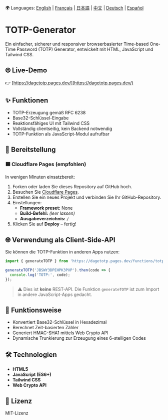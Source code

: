 🌍 Languages: [English](README.md) | [Français](README.fr.md) | [日本語](README.ja.md) | [中文](README.zh.md) | [Deutsch](README.de.md) | [Español](README.es.md)


# TOTP-Generator

Ein einfacher, sicherer und responsiver browserbasierter Time-based One-Time Password (TOTP) Generator, entwickelt mit HTML, JavaScript und Tailwind CSS.

## 🌐 Live-Demo

👉 [https://dagetotp.pages.dev/](https://dagetotp.pages.dev/)

## ✨ Funktionen

- TOTP-Erzeugung gemäß RFC 6238
- Base32-Schlüssel-Eingabe
- Reaktionsfähiges UI mit Tailwind CSS
- Vollständig clientseitig, kein Backend notwendig
- TOTP-Funktion als JavaScript-Modul aufrufbar

## 🚀 Bereitstellung

### 🟦 Cloudflare Pages (empfohlen)

In wenigen Minuten einsatzbereit:

1. Forken oder laden Sie dieses Repository auf GitHub hoch.
2. Besuchen Sie [Cloudflare Pages](https://pages.cloudflare.com/).
3. Erstellen Sie ein neues Projekt und verbinden Sie Ihr GitHub-Repository.
4. Einstellungen:
   - **Framework preset:** None  
   - **Build-Befehl:** _(leer lassen)_  
   - **Ausgabeverzeichnis:** `/`
5. Klicken Sie auf **Deploy** – fertig!

## 🌐 Verwendung als Client-Side-API

Sie können die TOTP-Funktion in anderen Apps nutzen:

```js
import { generateTOTP } from 'https://dagetotp.pages.dev/functions/totpapi.js';

generateTOTP('JBSWY3DPEHPK3PXP').then(code => {
  console.log('TOTP:', code);
});
```

> ⚠️ Dies ist **keine** REST-API. Die Funktion `generateTOTP` ist zum Import in andere JavaScript-Apps gedacht.

## 🔐 Funktionsweise

- Konvertiert Base32-Schlüssel in Hexadezimal
- Berechnet Zeit-basierten Zähler
- Generiert HMAC-SHA1 mittels Web Crypto API
- Dynamische Trunkierung zur Erzeugung eines 6-stelligen Codes

## 🛠 Technologien

- **HTML5**
- **JavaScript (ES6+)**
- **Tailwind CSS**
- **Web Crypto API**

## 📜 Lizenz

MIT-Lizenz
